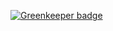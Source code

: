 
[![Greenkeeper badge](https://badges.greenkeeper.io/benfluleck/GraphQL-Starter-Sequelize.svg)](https://greenkeeper.io/)
